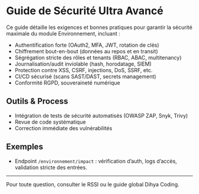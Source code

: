 # Guide de Sécurité Ultra Avancé

Ce guide détaille les exigences et bonnes pratiques pour garantir la sécurité maximale du module Environnement, incluant :
- Authentification forte (OAuth2, MFA, JWT, rotation de clés)
- Chiffrement bout-en-bout (données au repos et en transit)
- Ségrégation stricte des rôles et tenants (RBAC, ABAC, multitenancy)
- Journalisation/audit inviolable (hash, horodatage, SIEM)
- Protection contre XSS, CSRF, injections, DoS, SSRF, etc.
- CI/CD sécurisé (scans SAST/DAST, secrets management)
- Conformité RGPD, souveraineté numérique

## Outils & Process
- Intégration de tests de sécurité automatisés (OWASP ZAP, Snyk, Trivy)
- Revue de code systématique
- Correction immédiate des vulnérabilités

## Exemples
- Endpoint `/environnement/impact` : vérification d’auth, logs d’accès, validation stricte des entrées.

---
Pour toute question, consulter le RSSI ou le guide global Dihya Coding.
